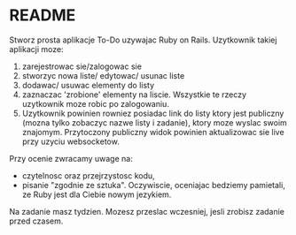 # README
Stworz prosta aplikacje To-Do uzywajac Ruby on Rails. 
Uzytkownik takiej aplikacji moze: 


1.	zarejestrowac sie/zalogowac sie 
2.	stworzyc nowa liste/ edytowac/ usunac liste 
3.	dodawac/ usuwac elementy do listy 
4.	zaznaczac 'zrobione' elementy na liscie.
Wszystkie te rzeczy uzytkownik moze robic po zalogowaniu. 
5. Uzytkownik powinien rowniez posiadac link do listy ktory jest publiczny (mozna tylko zobaczyc nazwe listy i zadanie), ktory moze wyslac swoim znajomym. Przytoczony publiczny widok powinien aktualizowac sie live przy uzyciu websocketow.


Przy ocenie zwracamy uwage na:
- czytelnosc oraz przejrzystosc kodu, 
- pisanie "zgodnie ze sztuka".
Oczywiscie, oceniajac bedziemy pamietali, ze Ruby jest dla Ciebie nowym jezykiem.

Na zadanie masz tydzien. Mozesz przeslac wczesniej, jesli zrobisz zadanie przed czasem. 
